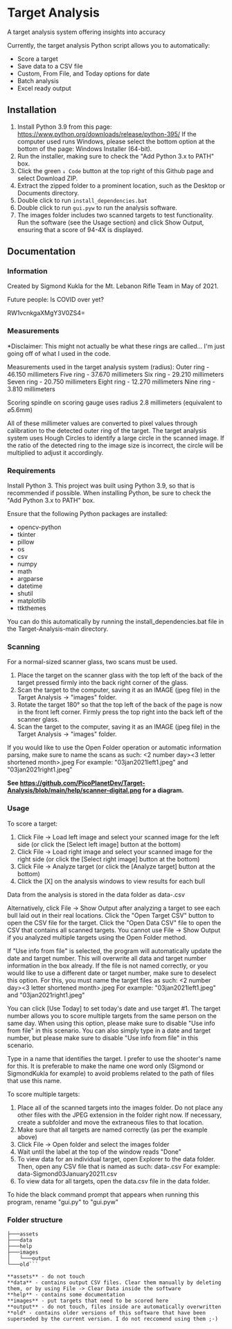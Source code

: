 # Target Analysis

A target analysis system offering insights into accuracy

Currently, the target analysis Python script allows you to automatically:
- Score a target
- Save data to a CSV file
- Custom, From File, and Today options for date
- Batch analysis
- Excel ready output

## Installation
1. Install Python 3.9 from this page: https://www.python.org/downloads/release/python-395/
If the computer used runs Windows, please select the bottom option at the bottom of the page: Windows Installer (64-bit).
2. Run the installer, making sure to check the "Add Python 3.x to PATH" box.
3. Click the green ```↓ Code``` button at the top right of this Github page and select Download ZIP.
4. Extract the zipped folder to a prominent location, such as the Desktop or Documents directory.
5. Double click to run ```install_dependencies.bat```
6. Double click to run ```gui.pyw``` to run the analysis software.
7. The images folder includes two scanned targets to test functionality. Run the software (see the Usage section) and click Show Output, ensuring that a score of 94-4X is displayed.

## Documentation
### Information

Created by Sigmond Kukla for the Mt. Lebanon Rifle Team in May of 2021.

Future people: Is COVID over yet?

RW1vcnkgaXMgY3V0ZS4=

### Measurements

*Disclaimer: This might not actually be what these rings are called... I'm just going off of what I used in the code.

Measurements used in the target analysis system (radius):
Outer ring   - 46.150 millimeters
Five ring    - 37.670 millimeters
Six ring     - 29.210 millimeters
Seven ring   - 20.750 millimeters
Eight ring   - 12.270 millimeters
Nine ring    - 3.810 millimeters

Scoring spindle on scoring gauge uses radius 2.8 millimeters (equivalent to ⌀5.6mm)

All of these millimeter values are converted to pixel values through calibration to the detected outer ring of the target.
The target analysis system uses Hough Circles to identify a large circle in the scanned image. If the ratio of the detected ring to the image size is incorrect, the circle will be multiplied to adjust it accordingly.

### Requirements

Install Python 3. This project was built using Python 3.9, so that is recommended if possible. When installing Python, be sure to check the "Add Python 3.x to PATH" box.

Ensure that the following Python packages are installed:

- opencv-python
- tkinter
- pillow
- os
- csv
- numpy
- math
- argparse
- datetime
- shutil
- matplotlib
- ttkthemes

You can do this automatically by running the install_dependencies.bat file in the Target-Analysis-main directory.

### Scanning

For a normal-sized scanner glass, two scans must be used.

1. Place the target on the scanner glass with the top left of the back of the target pressed firmly into the back right corner of the glass.
2. Scan the target to the computer, saving it as an IMAGE (jpeg file) in the Target Analysis -> "images" folder.
3. Rotate the target 180° so that the top left of the back of the page is now in the front left corner. Firmly press the top right into the back left of the scanner glass.
4. Scan the target to the computer, saving it as an IMAGE (jpeg file) in the Target Analysis -> "images" folder.

If you would like to use the Open Folder operation or automatic information parsing, make sure to name the scans as such:
<2 number day><3 letter shortened month><Year><left side or right><target number>.jpeg
For example:
"03jan2021left1.jpeg" and "03jan2021right1.jpeg"

**See https://github.com/PicoPlanetDev/Target-Analysis/blob/main/help/scanner-digital.png for a diagram.**

### Usage

To score a target:
1. Click File -> Load left image and select your scanned image for the left side (or click the [Select left image] button at the bottom)
2. Click File -> Load right image and select your scanned image for the right side (or click the [Select right image] button at the bottom)
3. Click File -> Analyze target (or click the [Analyze target] button at the bottom)
4. Click the [X] on the analysis windows to view results for each bull

Data from the analysis is stored in the data folder as data-<Name><Day><Month><Year><Target number>.csv

Alternatively, click File -> Show Output after analyzing a target to see each bull laid out in their real locations. Click the "Open Target CSV" button to open the CSV file for the target. Click the "Open Data CSV" file to open the CSV that contains all scanned targets.
You cannot use File -> Show Output if you analyzed multiple targets using the Open Folder method.

If "Use info from file" is selected, the program will automatically update the date and target number. This will overwrite all data and target number information in the box already. If the file is not named correctly, or you would like to use a different date or target number, make sure to deselect this option.
For this, you must name the target files as such:
<2 number day><3 letter shortened month><Year><left side or right><target number>.jpeg
For example:
"03jan2021left1.jpeg" and "03jan2021right1.jpeg"

You can click [Use Today] to set today's date and use target #1. The target number allows you to score multiple targets from the same person on the same day. When using this option, please make sure to disable "Use info from file" in this scenario.
You can also simply type in a date and target number, but please make sure to disable "Use info from file" in this scenario.

Type in a name that identifies the target. I prefer to use the shooter's name for this. It is preferable to make the name one word only (Sigmond or SigmondKukla for example) to avoid problems related to the path of files that use this name.

To score multiple targets:
1. Place all of the scanned targets into the images folder. Do not place any other files with the JPEG extension in the folder right now. If necessary, create a subfolder and move the extraneous files to that location.
2. Make sure that all targets are named correctly (as per the example above)
3. Click File -> Open folder and select the images folder
4. Wait until the label at the top of the window reads "Done"
5. To view data for an individual target, open Explorer to the data folder. Then, open any CSV file that is named as such:
    data-<name><day><month><year><target number>.csv
    For example:
    data-Sigmond03January20211.csv
6. To view data for all targets, open the data.csv file in the data folder.

To hide the black command prompt that appears when running this program, rename "gui.py" to "gui.pyw"

### Folder structure
```Target-Analysis
├───assets
├───data
├───help
├───images
│   └───output
└───old```

**assets** - do not touch
**data** - contains output CSV files. Clear them manually by deleting them, or by using File -> Clear Data inside the software
**help** - contains some documentation
**images** - put targets that need to be scored here
**output** - do not touch, files inside are automatically overwritten
**old* - contains older versions of this software that have been superseded by the current version. I do not reccomend using them ;-)